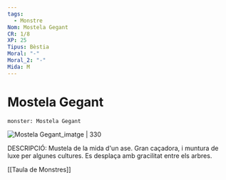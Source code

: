 ```yaml
---
tags:
  - Monstre
Nom: Mostela Gegant
CR: 1/8
XP: 25
Tipus: Bèstia
Moral: "-"
Moral_2: "-"
Mida: M
---
```

# Mostela Gegant

```statblock
monster: Mostela Gegant
```

![Mostela Gegant_imatge | 330](https://db4sgowjqfwig.cloudfront.net/campaigns/69163/assets/304622/giant-weasel-brynnmetheney.jpg?1398108252)

DESCRIPCIÓ: 
Mustela de la mida d'un ase. Gran caçadora, i muntura de luxe per algunes cultures. Es desplaça amb gracilitat entre els arbres.

[[Taula de Monstres]]